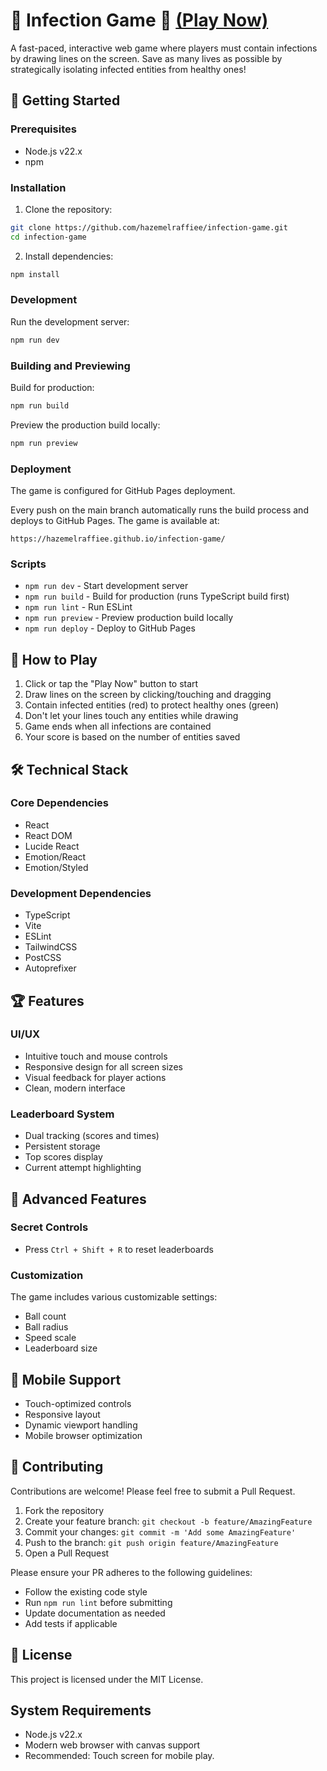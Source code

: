 # 🦠 Infection Game 🦠 [(Play Now)](https://hazemelraffiee.github.io/infection-game/)

A fast-paced, interactive web game where players must contain infections by drawing lines on the screen. Save as many lives as possible by strategically isolating infected entities from healthy ones!

## 🚀 Getting Started

### Prerequisites

- Node.js v22.x
- npm

### Installation

1. Clone the repository:
```bash
git clone https://github.com/hazemelraffiee/infection-game.git
cd infection-game
```

2. Install dependencies:
```bash
npm install
```

### Development

Run the development server:
```bash
npm run dev
```

### Building and Previewing

Build for production:
```bash
npm run build
```

Preview the production build locally:
```bash
npm run preview
```

### Deployment

The game is configured for GitHub Pages deployment.

Every push on the main branch automatically runs the build process and deploys to GitHub Pages. The game is available at:
```
https://hazemelraffiee.github.io/infection-game/
```

### Scripts

- `npm run dev` - Start development server
- `npm run build` - Build for production (runs TypeScript build first)
- `npm run lint` - Run ESLint
- `npm run preview` - Preview production build locally
- `npm run deploy` - Deploy to GitHub Pages

## 🎯 How to Play

1. Click or tap the "Play Now" button to start
2. Draw lines on the screen by clicking/touching and dragging
3. Contain infected entities (red) to protect healthy ones (green)
4. Don't let your lines touch any entities while drawing
5. Game ends when all infections are contained
6. Your score is based on the number of entities saved

## 🛠️ Technical Stack

### Core Dependencies
- React
- React DOM
- Lucide React
- Emotion/React
- Emotion/Styled

### Development Dependencies
- TypeScript
- Vite
- ESLint
- TailwindCSS
- PostCSS
- Autoprefixer

## 🏆 Features

### UI/UX
- Intuitive touch and mouse controls
- Responsive design for all screen sizes
- Visual feedback for player actions
- Clean, modern interface

### Leaderboard System
- Dual tracking (scores and times)
- Persistent storage
- Top scores display
- Current attempt highlighting

## 🔧 Advanced Features

### Secret Controls
- Press `Ctrl + Shift + R` to reset leaderboards

### Customization
The game includes various customizable settings:
- Ball count
- Ball radius
- Speed scale
- Leaderboard size

## 📱 Mobile Support
- Touch-optimized controls
- Responsive layout
- Dynamic viewport handling
- Mobile browser optimization

## 🤝 Contributing

Contributions are welcome! Please feel free to submit a Pull Request.

1. Fork the repository
2. Create your feature branch: `git checkout -b feature/AmazingFeature`
3. Commit your changes: `git commit -m 'Add some AmazingFeature'`
4. Push to the branch: `git push origin feature/AmazingFeature`
5. Open a Pull Request

Please ensure your PR adheres to the following guidelines:
- Follow the existing code style
- Run `npm run lint` before submitting
- Update documentation as needed
- Add tests if applicable

## 📄 License

This project is licensed under the MIT License.

## System Requirements

- Node.js v22.x
- Modern web browser with canvas support
- Recommended: Touch screen for mobile play.
